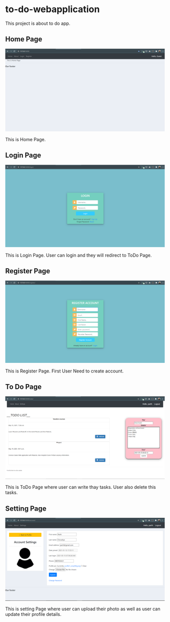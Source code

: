 # to-do-webapplication
This project is about to do app.

## Home Page
![Home Page](https://github.com/parth-chovatiya/to-do-webapplication/blob/main/screenshots/Home_Page.png?raw=true)

This is Home Page.

## Login Page
![Login Page](https://github.com/parth-chovatiya/to-do-webapplication/blob/main/screenshots/login_page.png?raw=true)

This is Login Page. User can login and they will redirect to ToDo Page.

## Register Page
![Register Page](https://github.com/parth-chovatiya/to-do-webapplication/blob/main/screenshots/register_page.png?raw=true)

This is Register Page. First User Need to create account.

## To Do Page
![To Do Page](https://github.com/parth-chovatiya/to-do-webapplication/blob/main/screenshots/add_detils.png?raw=true)

This is ToDo Page where user can write thay tasks. User also delete this tasks.

## Setting Page
![Setting Page](https://github.com/parth-chovatiya/to-do-webapplication/blob/main/screenshots/settings.png?raw=true)

This is setting Page where user can upload their photo as well as user can update their profile details.
